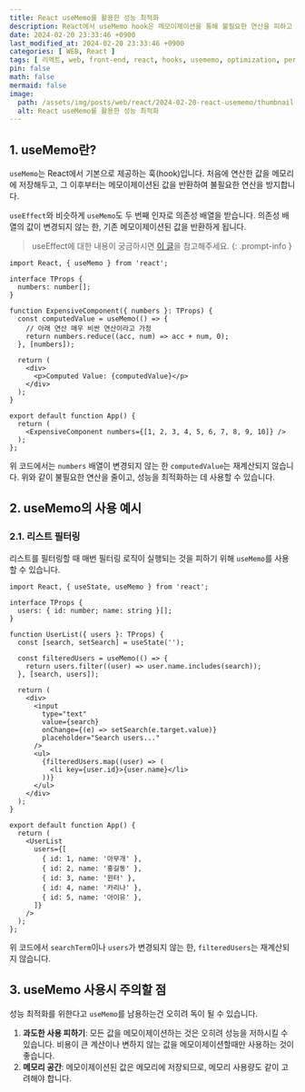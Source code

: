 ```yaml
---
title: React useMemo를 활용한 성능 최적화
description: React에서 useMemo hook은 메모이제이션을 통해 불필요한 연산을 피하고 성능을 최적화하는 데 사용합니다. 이 글에서는 useMemo에 대해서 설명합니다.
date: 2024-02-20 23:33:46 +0900
last_modified_at: 2024-02-20 23:33:46 +0900
categories: [ WEB, React ]
tags: [ 리액트, web, front-end, react, hooks, usememo, optimization, performance, memoization ]
pin: false
math: false
mermaid: false
image:
  path: /assets/img/posts/web/react/2024-02-20-react-usememo/thumbnail.webp
  alt: React useMemo를 활용한 성능 최적화
---
```


## 1. useMemo란?

`useMemo`는 React에서 기본으로 제공하는 훅(hook)입니다. 처음에 연산한 값을 메모리에 저장해두고, 그 이후부터는 메모이제이션된 값을 반환하여 불필요한 연산을 방지합니다.

`useEffect`와 비슷하게 `useMemo`도 두 번째 인자로 의존성 배열을 받습니다. 의존성 배열의 값이 변경되지 않는 한, 기존 메모이제이션된 값을 반환하게 됩니다.

> useEffect에 대한 내용이 궁금하시면 [이 글](/posts/react-useeffect/)을 참고해주세요.
{: .prompt-info }

```tsx
import React, { useMemo } from 'react';

interface TProps {
  numbers: number[];
}

function ExpensiveComponent({ numbers }: TProps) {
  const computedValue = useMemo(() => {
    // 아래 연산 매우 비싼 연산이라고 가정
    return numbers.reduce((acc, num) => acc + num, 0);
  }, [numbers]);

  return (
    <div>
      <p>Computed Value: {computedValue}</p>
    </div>
  );
}

export default function App() {
  return (
    <ExpensiveComponent numbers={[1, 2, 3, 4, 5, 6, 7, 8, 9, 10]} />
  );
};
```

위 코드에서는 `numbers` 배열이 변경되지 않는 한 `computedValue`는 재계산되지 않습니다. 위와 같이 불필요한 연산을 줄이고, 성능을 최적화하는 데 사용할 수 있습니다.

## 2. useMemo의 사용 예시

### 2.1. 리스트 필터링

리스트를 필터링할 때 매번 필터링 로직이 실행되는 것을 피하기 위해 `useMemo`를 사용할 수 있습니다.

```tsx
import React, { useState, useMemo } from 'react';

interface TProps {
  users: { id: number; name: string }[];
}

function UserList({ users }: TProps) {
  const [search, setSearch] = useState('');

  const filteredUsers = useMemo(() => {
    return users.filter((user) => user.name.includes(search));
  }, [search, users]);

  return (
    <div>
      <input
        type="text"
        value={search}
        onChange={(e) => setSearch(e.target.value)}
        placeholder="Search users..."
      />
      <ul>
        {filteredUsers.map((user) => (
          <li key={user.id}>{user.name}</li>
        ))}
      </ul>
    </div>
  );
}

export default function App() {
  return (
    <UserList
      users={[
        { id: 1, name: '아무개' },
        { id: 2, name: '홍길동' },
        { id: 3, name: '윈터' },
        { id: 4, name: '카리나' },
        { id: 5, name: '아이유' },
      ]}
    />
  );
};
```

위 코드에서 `searchTerm`이나 `users`가 변경되지 않는 한, `filteredUsers`는 재계산되지 않습니다.

## 3. useMemo 사용시 주의할 점

성능 최적화를 위한다고 `useMemo`를 남용하는건 오히려 독이 될 수 있습니다.

1. **과도한 사용 피하기**: 모든 값을 메모이제이션하는 것은 오히려 성능을 저하시킬 수 있습니다. 비용이 큰 계산이나 변하지 않는 값을 메모이제이션할때만 사용하는 것이 좋습니다.
2. **메모리 공간**: 메모이제이션된 값은 메모리에 저장되므로, 메모리 사용량도 같이 고려해야 합니다.
